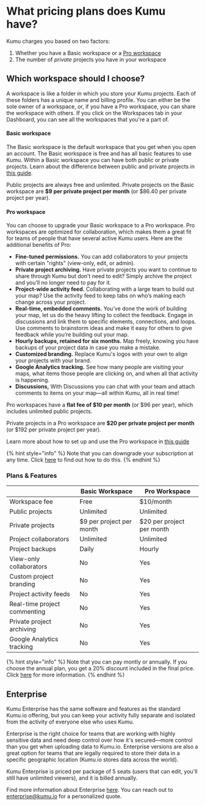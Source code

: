 # What pricing plans does Kumu have?

Kumu charges you based on two factors:

1. Whether you have a Basic workspace or a [Pro workspace](../guides/pro-workspaces.md)
2. The number of _private_ projects you have in your workspace

## Which workspace should I choose?

A workspace is like a folder in which you store your Kumu projects. Each of these folders has a unique name and billing profile. You can either be the sole owner of a workspace, or, if you have a Pro workspace, you can share the workspace with others. If you click on the Workspaces tab in your Dashboard, you can see all the workspaces that you're a part of.

#### Basic workspace

The Basic workspace is the default workspace that you get when you open an account. The Basic workspace is free and has all basic features to use Kumu. Within a Basic workspace you can have both public or private projects. Learn about the difference between public and private projects in [this guide](../overview/collaboration.md#public-vs-private-projects).

Public projects are always free and unlimited. Private projects on the Basic workspace are **$9 per private project per month** (or $86.40 per private project per year).

#### Pro workspace

You can choose to upgrade your Basic workspace to a Pro workspace. Pro workspaces are optimized for collaboration, which makes them a great fit for teams of people that have several active Kumu users. Here are the additional benefits of Pro:

* **Fine-tuned permissions.** You can add collaborators to your projects with certain "rights" (view-only, edit, or admin).
* **Private project archiving.** Have private projects you want to continue to share through Kumu but don’t need to edit? Simply archive the project and you’ll no longer need to pay for it.
* **Project-wide activity feed.** Collaborating with a large team to build out your map? Use the activity feed to keep tabs on who’s making each change across your project.
* **Real-time, embedded comments.** You’ve done the work of building your map, let us do the heavy lifting to collect the feedback. Engage in discussions and link them to specific elements, connections, and loops. Use comments to brainstorm ideas and make it easy for others to give feedback while you’re building out your map.
* **Hourly backups, retained for six months.** Map freely, knowing you have backups of your project data in case you make a mistake.
* **Customized branding.** Replace Kumu's logos with your own to align your projects with your brand.
* **Google Analytics tracking.** See how many people are visiting your maps, what items those people are clicking on, and when all that activity is happening.
*   **Discussions,** With Discussions you can chat with your team and attach comments to items on your map—all within Kumu, all in real time!



Pro workspaces have a **flat fee of $10 per month** (or $96 per year), which includes unlimited public projects.

Private projects in a Pro workspace are **$20 per private project per month** (or $192 per private project per year).

Learn more about how to set up and use the Pro workspace in [this guide](../guides/pro-workspaces.md)

{% hint style="info" %}
Note that you can downgrade your subscription at any time. Click [here](how-do-i-downgrade-my-subscription.md) to find out how to do this.
{% endhint %}

### Plans & Features

|                              | Basic Workspace          | Pro Workspace             |
| ---------------------------- | ------------------------ | ------------------------- |
| Workspace fee                | Free                     | $10/month                 |
| Public projects              | Unlimited                | Unlimited                 |
| Private projects             | $9 per project per month | $20 per project per month |
| Project collaborators        | Unlimited                | Unlimited                 |
| Project backups              | Daily                    | Hourly                    |
| View-only collaborators      | No                       | Yes                       |
| Custom project branding      | No                       | Yes                       |
| Project activity feeds       | No                       | Yes                       |
| Real-time project commenting | No                       | Yes                       |
| Private project archiving    | No                       | Yes                       |
| Google Analytics tracking    | No                       | Yes                       |

{% hint style="info" %}
Note that you can pay montly or annually. If you choose the annual plan, you get a 20% discount included in the final price. Click [here](../overview/billing.md) for more information.
{% endhint %}

## Enterprise

Kumu Enterprise has the same software and features as the standard Kumu.io offering, but you can keep your activity fully separate and isolated from the activity of everyone else who uses Kumu.

Enterprise is the right choice for teams that are working with highly sensitive data and need deep control over how it's secured—more control than you get when uploading data to Kumu.io. Enterprise versions are also a great option for teams that are legally required to store their data in a specific geographic location (Kumu.io stores data across the world).

Kumu Enterprise is priced per package of 5 seats (users that can edit, you'll still have unlimited viewers), and it is billed annually.

Find more information about Enterprise [here](https://kumu.io/enterprise). You can reach out to enterprise@kumu.io for a personalized quote.
